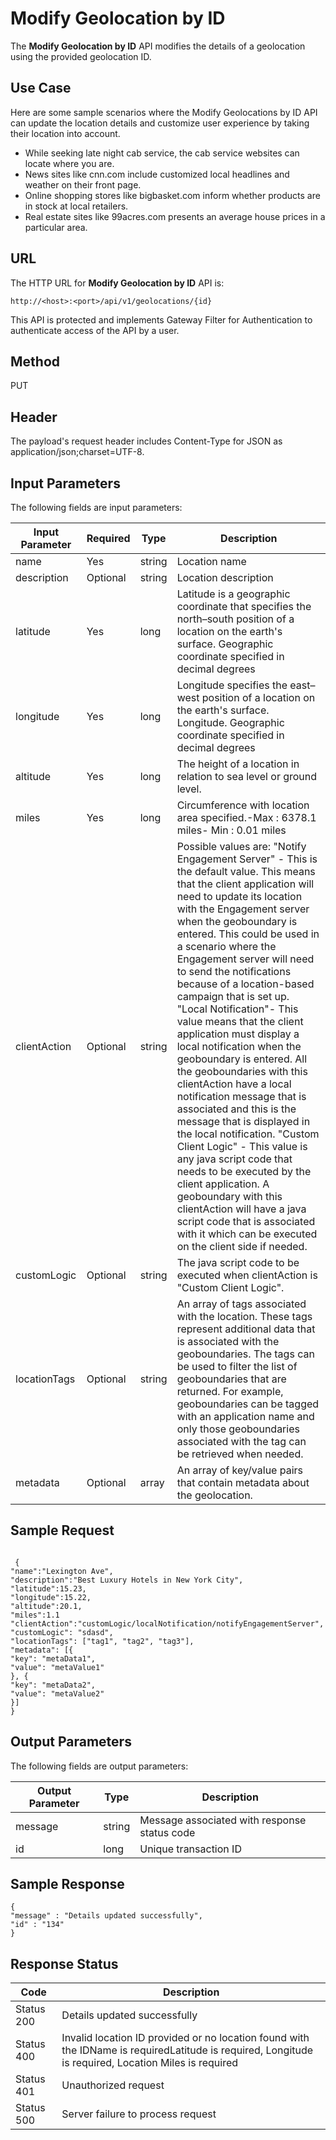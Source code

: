 
# Modify Geolocation by ID

The **Modify Geolocation by ID** API modifies the details of a geolocation using the provided geolocation ID.

## Use Case

Here are some sample scenarios where the Modify Geolocations by ID API can update the location details and customize user experience by taking their location into account.

- While seeking late night cab service, the cab service websites can locate where you are.
- News sites like cnn.com include customized local headlines and weather on their front page.
- Online shopping stores like bigbasket.com inform whether products are in stock at local retailers.
- Real estate sites like 99acres.com presents an average house prices in a particular area.

## URL

The HTTP URL for **Modify Geolocation by ID** API is:

```
http://<host>:<port>/api/v1/geolocations/{id}
```

This API is protected and implements Gateway Filter for Authentication to authenticate access of the API by a user.

## Method

PUT

## Header

The payload's request header includes Content-Type for JSON as application/json;charset=UTF-8.

## Input Parameters

The following fields are input parameters:

| Input Parameter | Required | Type   | Description                                                                                                                                                                                                                                                                                                                                                                                                                                                                                                                                                                                                                                                                                                                                                                                                                                                                                                                                          |
| --------------- | -------- | ------ | ---------------------------------------------------------------------------------------------------------------------------------------------------------------------------------------------------------------------------------------------------------------------------------------------------------------------------------------------------------------------------------------------------------------------------------------------------------------------------------------------------------------------------------------------------------------------------------------------------------------------------------------------------------------------------------------------------------------------------------------------------------------------------------------------------------------------------------------------------------------------------------------------------------------------------------------------------- |
| name            | Yes      | string | Location name                                                                                                                                                                                                                                                                                                                                                                                                                                                                                                                                                                                                                                                                                                                                                                                                                                                                                                                                        |
| description     | Optional | string | Location description                                                                                                                                                                                                                                                                                                                                                                                                                                                                                                                                                                                                                                                                                                                                                                                                                                                                                                                                 |
| latitude        | Yes      | long   | Latitude is a geographic coordinate that specifies the north–south position of a location on the earth's surface. Geographic coordinate specified in decimal degrees                                                                                                                                                                                                                                                                                                                                                                                                                                                                                                                                                                                                                                                                                                                                                                                 |
| longitude       | Yes      | long   | Longitude specifies the east–west position of a location on the earth's surface. Longitude. Geographic coordinate specified in decimal degrees                                                                                                                                                                                                                                                                                                                                                                                                                                                                                                                                                                                                                                                                                                                                                                                                       |
| altitude        | Yes      | long   | The height of a location in relation to sea level or ground level.                                                                                                                                                                                                                                                                                                                                                                                                                                                                                                                                                                                                                                                                                                                                                                                                                                                                                   |
| miles           | Yes      | long   | Circumference with location area specified.-Max : 6378.1 miles- Min : 0.01 miles                                                                                                                                                                                                                                                                                                                                                                                                                                                                                                                                                                                                                                                                                                                                                                                                                                                                     |
| clientAction    | Optional | string | Possible values are: "Notify Engagement Server" - This is the default value. This means that the client application will need to update its location with the Engagement server when the geoboundary is entered. This could be used in a scenario where the Engagement server will need to send the notifications because of a location-based campaign that is set up. "Local Notification"- This value means that the client application must display a local notification when the geoboundary is entered. All the geoboundaries with this clientAction have a local notification message that is associated and this is the message that is displayed in the local notification. "Custom Client Logic" - This value is any java script code that needs to be executed by the client application. A geoboundary with this clientAction will have a java script code that is associated with it which can be executed on the client side if needed. |
| customLogic     | Optional | string | The java script code to be executed when clientAction is "Custom Client Logic".                                                                                                                                                                                                                                                                                                                                                                                                                                                                                                                                                                                                                                                                                                                                                                                                                                                                      |
| locationTags    | Optional | string | An array of tags associated with the location. These tags represent additional data that is associated with the geoboundaries. The tags can be used to filter the list of geoboundaries that are returned. For example, geoboundaries can be tagged with an application name and only those geoboundaries associated with the tag can be retrieved when needed.                                                                                                                                                                                                                                                                                                                                                                                                                                                                                                                                                                                      |
| metadata        | Optional | array  | An array of key/value pairs that contain metadata about the geolocation.                                                                                                                                                                                                                                                                                                                                                                                                                                                                                                                                                                                                                                                                                                                                                                                                                                                                             |

## Sample Request

```
  
 {
"name":"Lexington Ave",
"description":"Best Luxury Hotels in New York City",
"latitude":15.23,
"longitude":15.22,
"altitude":20.1,
"miles":1.1
"clientAction":"customLogic/localNotification/notifyEngagementServer",
"customLogic": "sdasd",
"locationTags": ["tag1", "tag2", "tag3"],
"metadata": [{
"key": "metaData1",
"value": "metaValue1"
}, {
"key": "metaData2",
"value": "metaValue2"
}]
}

```

## Output Parameters

The following fields are output parameters:

| Output Parameter | Type   | Description                                  |
| ---------------- | ------ | -------------------------------------------- |
| message          | string | Message associated with response status code |
| id               | long   | Unique transaction ID                        |

## Sample Response

```
{
"message" : "Details updated successfully",
"id" : "134"
}
```

## Response Status

| Code       | Description                                                                                                                                          |
| ---------- | ---------------------------------------------------------------------------------------------------------------------------------------------------- |
| Status 200 | Details updated successfully                                                                                                                         |
| Status 400 | Invalid location ID provided or no location found with the IDName is requiredLatitude is required, Longitude is required, Location Miles is required |
| Status 401 | Unauthorized request                                                                                                                                 |
| Status 500 | Server failure to process request                                                                                                                    |
